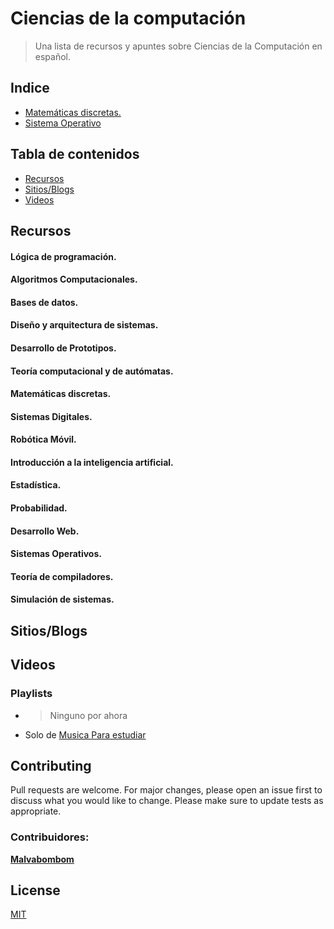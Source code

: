 # Ciencias de la computación

> Una lista de recursos y apuntes sobre Ciencias de la Computación en español.

## Indice

- [Matemáticas discretas.](./01-mates-discretas.md)
- [Sistema Operativo](./02-sistemas-operativos.md)

## Tabla de contenidos

- [Recursos](#recursos)
- [Sitios/Blogs](#sitiosblogs)
- [Videos](#videos)

## Recursos

#### Lógica de programación.

#### Algoritmos Computacionales.

#### Bases de datos.

#### Diseño y arquitectura de sistemas.

#### Desarrollo de Prototipos.

#### Teoría computacional y de autómatas.

#### Matemáticas discretas.

#### Sistemas Digitales.

#### Robótica Móvil.

#### Introducción a la inteligencia artificial.

#### Estadística. 

#### Probabilidad.

#### Desarrollo Web.

#### Sistemas Operativos.

#### Teoría de compiladores.

#### Simulación de sistemas.

## Sitios/Blogs

## Videos

### Playlists
- > Ninguno por ahora
- Solo de [Musica Para estudiar](https://open.spotify.com/playlist/3u8Vp1QQn996ISN9ecCSJ6?si=cd99ec6b0186404c)



## Contributing 

Pull requests are welcome. For major changes, please open an issue first to discuss what you would like to change.
Please make sure to update tests as appropriate.

### Contribuidores:

**[Malvabombom](https://github.com/malvabombom)**

## License
[MIT](https://choosealicense.com/licenses/mit/)

